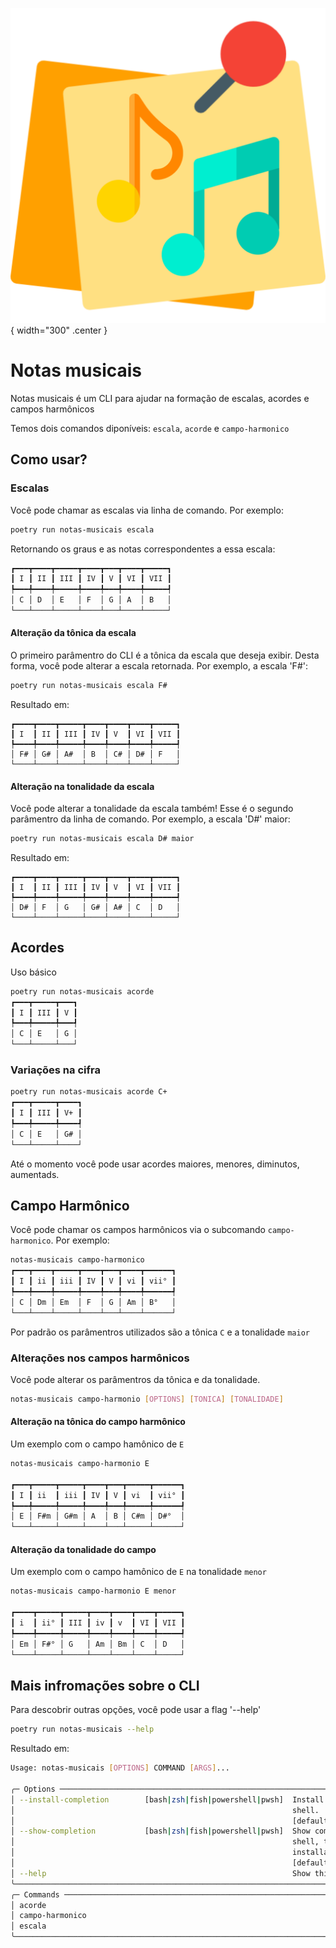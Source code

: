 ![logo do projeto](assets/logo.png){ width="300" .center }
# Notas musicais

Notas musicais é um CLI para ajudar na formação de escalas, acordes e campos harmônicos

Temos dois comandos diponíveis: `escala`, `acorde` e `campo-harmonico`
## Como usar?

### Escalas

Você pode chamar as escalas via linha de comando. Por exemplo:

```bash
poetry run notas-musicais escala
```
Retornando os graus e as notas correspondentes a essa escala:

```bash
┏━━━┳━━━━┳━━━━━┳━━━━┳━━━┳━━━━┳━━━━━┓
┃ I ┃ II ┃ III ┃ IV ┃ V ┃ VI ┃ VII ┃
┡━━━╇━━━━╇━━━━━╇━━━━╇━━━╇━━━━╇━━━━━┩
│ C │ D  │ E   │ F  │ G │ A  │ B   │
└───┴────┴─────┴────┴───┴────┴─────┘

```
#### Alteração da tônica da escala

O primeiro parâmentro do CLI é a tônica da escala que deseja exibir. Desta forma, você pode alterar a escala retornada. Por exemplo, a escala 'F#':

```bash
poetry run notas-musicais escala F#
```
Resultado em: 
```
┏━━━━┳━━━━┳━━━━━┳━━━━┳━━━━┳━━━━┳━━━━━┓
┃ I  ┃ II ┃ III ┃ IV ┃ V  ┃ VI ┃ VII ┃
┡━━━━╇━━━━╇━━━━━╇━━━━╇━━━━╇━━━━╇━━━━━┩
│ F# │ G# │ A#  │ B  │ C# │ D# │ F   │
└────┴────┴─────┴────┴────┴────┴─────┘

```
#### Alteração na tonalidade da escala
Você pode alterar a tonalidade da escala também! Esse é o segundo parâmentro da linha de comando. Por exemplo, a escala 'D#' maior:
```bash
poetry run notas-musicais escala D# maior 
```
Resultado em:
```
┏━━━━┳━━━━┳━━━━━┳━━━━┳━━━━┳━━━━┳━━━━━┓
┃ I  ┃ II ┃ III ┃ IV ┃ V  ┃ VI ┃ VII ┃
┡━━━━╇━━━━╇━━━━━╇━━━━╇━━━━╇━━━━╇━━━━━┩
│ D# │ F  │ G   │ G# │ A# │ C  │ D   │
└────┴────┴─────┴────┴────┴────┴─────┘

```
## Acordes 

Uso básico

```bash
poetry run notas-musicais acorde
┏━━━┳━━━━━┳━━━┓
┃ I ┃ III ┃ V ┃
┡━━━╇━━━━━╇━━━┩
│ C │ E   │ G │
└───┴─────┴───┘
```

### Variações na cifra

```bash
poetry run notas-musicais acorde C+
┏━━━┳━━━━━┳━━━━┓
┃ I ┃ III ┃ V+ ┃
┡━━━╇━━━━━╇━━━━┩
│ C │ E   │ G# │
└───┴─────┴────┘
```
Até o momento você pode usar acordes maiores, menores, diminutos, aumentads.

## Campo Harmônico
Você pode chamar os campos harmônicos via o subcomando `campo-harmonico`. Por exemplo:

```bash
notas-musicais campo-harmonico
┏━━━┳━━━━┳━━━━━┳━━━━┳━━━┳━━━━┳━━━━━━┓
┃ I ┃ ii ┃ iii ┃ IV ┃ V ┃ vi ┃ vii° ┃
┡━━━╇━━━━╇━━━━━╇━━━━╇━━━╇━━━━╇━━━━━━┩
│ C │ Dm │ Em  │ F  │ G │ Am │ B°   │
└───┴────┴─────┴────┴───┴────┴──────┘
```

Por padrão os parâmentros utilizados são a tônica `C` e a tonalidade `maior`

### Alterações nos campos harmônicos

Você pode alterar os parâmentros da tônica e da tonalidade.

```bash
notas-musicais campo-harmonio [OPTIONS] [TONICA] [TONALIDADE]
```
#### Alteração na tônica do campo harmônico

Um exemplo com o campo hamônico de `E`

```bash
notas-musicais campo-harmonio E

┏━━━┳━━━━━┳━━━━━┳━━━━┳━━━┳━━━━━┳━━━━━━┓
┃ I ┃ ii  ┃ iii ┃ IV ┃ V ┃ vi  ┃ vii° ┃
┡━━━╇━━━━━╇━━━━━╇━━━━╇━━━╇━━━━━╇━━━━━━┩
│ E │ F#m │ G#m │ A  │ B │ C#m │ D#°  │
└───┴─────┴─────┴────┴───┴─────┴──────┘
```

#### Alteração da tonalidade do campo

Um exemplo com o campo hamônico de `E` na tonalidade `menor`

```bash
notas-musicais campo-harmonio E menor

┏━━━━┳━━━━━┳━━━━━┳━━━━┳━━━━┳━━━━┳━━━━━┓
┃ i  ┃ ii° ┃ III ┃ iv ┃ v  ┃ VI ┃ VII ┃
┡━━━━╇━━━━━╇━━━━━╇━━━━╇━━━━╇━━━━╇━━━━━┩
│ Em │ F#° │ G   │ Am │ Bm │ C  │ D   │
└────┴─────┴─────┴────┴────┴────┴─────┘
```

## Mais infromações sobre o CLI

Para descobrir outras opções, você pode usar a flag '--help'

```bash
poetry run notas-musicais --help

```

Resultado em:
```bash
Usage: notas-musicais [OPTIONS] COMMAND [ARGS]...                                                     
                                                                                                       
╭─ Options ───────────────────────────────────────────────────────────────────────────────────────────╮
│ --install-completion        [bash|zsh|fish|powershell|pwsh]  Install completion for the specified   │
│                                                              shell.                                 │
│                                                              [default: None]                        │
│ --show-completion           [bash|zsh|fish|powershell|pwsh]  Show completion for the specified      │
│                                                              shell, to copy it or customize the     │
│                                                              installation.                          │
│                                                              [default: None]                        │
│ --help                                                       Show this message and exit.            │
╰─────────────────────────────────────────────────────────────────────────────────────────────────────╯
╭─ Commands ──────────────────────────────────────────────────────────────────────────────────────────╮
│ acorde 
│ campo-harmonico
│ escala                                                                                              │
╰─────────────────────────────────────────────────────────────────────────────────────────────────────╯
```
